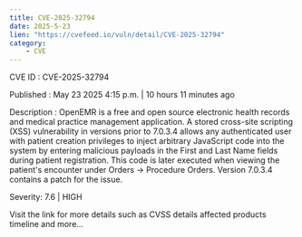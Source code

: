```yaml
---
title: CVE-2025-32794
date: 2025-5-23
lien: "https://cvefeed.io/vuln/detail/CVE-2025-32794"
category:
    - CVE
---
```


CVE ID : CVE-2025-32794

Published :  May 23
2025
4:15 p.m. | 10 hours
11 minutes ago

Description : OpenEMR is a free and open source electronic health records and medical practice management application. A stored cross-site scripting (XSS) vulnerability in versions prior to 7.0.3.4 allows any authenticated user with patient creation privileges to inject arbitrary JavaScript code into the system by entering malicious payloads in the First and Last Name fields during patient registration. This code is later executed when viewing the patient's encounter under Orders → Procedure Orders. Version 7.0.3.4 contains a patch for the issue.

Severity: 7.6 | HIGH

Visit the link for more details
such as CVSS details
affected products
timeline
and more...
